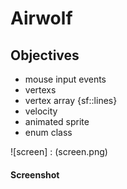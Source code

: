 # Airwolf

## Objectives
+ mouse input events
+ vertexs
+ vertex array {sf::lines}
+ velocity
+ animated sprite
+ enum class
 
![screen] : (screen.png) 
#### Screenshot


